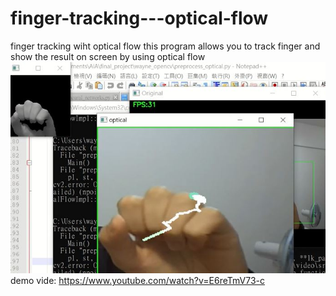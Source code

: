# finger-tracking---optical-flow
finger tracking wiht optical flow
this program allows you to track finger and show the result on screen by using optical flow 
![image](擷取.JPG)
demo vide: https://www.youtube.com/watch?v=E6reTmV73-c
